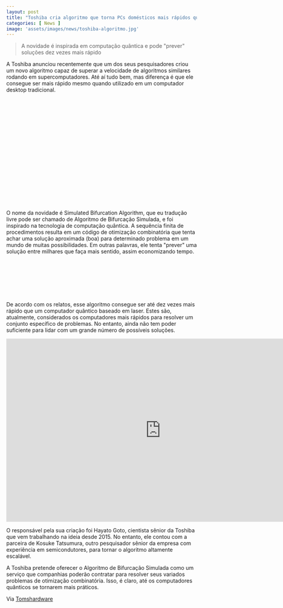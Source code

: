 ```yaml
---
layout: post
title: "Toshiba cria algoritmo que torna PCs domésticos mais rápidos que supercomputadores"
categories: [ News ]
image: 'assets/images/news/toshiba-algoritmo.jpg'
---
```


>  A novidade é inspirada em computação quântica e pode "prever" soluções dez vezes mais rápido

A Toshiba anunciou recentemente que um dos seus pesquisadores criou um novo algoritmo capaz de superar a velocidade de algoritmos similares rodando em supercomputadores. Até aí tudo bem, mas diferença é que ele consegue ser mais rápido mesmo quando utilizado em um computador desktop tradicional.

<!-- QUADRADO -->
<script async src="//pagead2.googlesyndication.com/pagead/js/adsbygoogle.js"></script>
<ins class="adsbygoogle"
style="display:inline-block;width:336px;height:280px"
data-ad-client="ca-pub-2838251107855362"
data-ad-slot="5351066970"></ins>
<script>
(adsbygoogle = window.adsbygoogle || []).push({});
</script>

O nome da novidade é Simulated Bifurcation Algorithm, que eu tradução livre pode ser chamado de Algoritmo de Bifurcação Simulada, e foi inspirado na tecnologia de computação quântica. A sequência finita de procedimentos resulta em um código de otimização combinatória que tenta achar uma solução aproximada (boa) para determinado problema em um mundo de muitas possibilidades. Em outras palavras, ele tenta "prever" uma solução entre milhares que faça mais sentido, assim economizando tempo.

<!-- MINI ANÚNCIO -->
<script async src="//pagead2.googlesyndication.com/pagead/js/adsbygoogle.js"></script>
<!-- Games Root -->
<ins class="adsbygoogle"
style="display:inline-block;width:730px;height:95px"
data-ad-client="ca-pub-2838251107855362"
data-ad-slot="5351066970"></ins>
<script>
(adsbygoogle = window.adsbygoogle || []).push({});
</script>

De acordo com os relatos, esse algoritmo consegue ser até dez vezes mais rápido que um computador quântico baseado em laser. Estes são, atualmente, considerados os computadores mais rápidos para resolver um conjunto específico de problemas. No entanto, ainda não tem poder suficiente para lidar com um grande número de possíveis soluções.

<iframe width="816" height="484" src="https://www.youtube.com/embed/e_WfC8HwVB8" frameborder="0" allow="accelerometer; autoplay; encrypted-media; gyroscope; picture-in-picture" allowfullscreen></iframe>  

<!-- RETANGULO LARGO 2 -->
<script async src="//pagead2.googlesyndication.com/pagead/js/adsbygoogle.js"></script>
<ins class="adsbygoogle"
style="display:block; text-align:center;"
data-ad-layout="in-article"
data-ad-format="fluid"
data-ad-client="ca-pub-2838251107855362"
data-ad-slot="8549252987"></ins>
<script>
(adsbygoogle = window.adsbygoogle || []).push({});
</script>

O responsável pela sua criação foi Hayato Goto, cientista sênior da Toshiba que vem trabalhando na ideia desde 2015.  No entanto, ele contou com a parceira  de Kosuke Tatsumura, outro pesquisador sênior da empresa com experiência em semicondutores, para tornar o algoritmo altamente escalável.

A Toshiba pretende oferecer o Algoritmo de Bifurcação Simulada como um serviço que companhias poderão contratar para resolver seus variados problemas de otimização combinatória. Isso, é claro, até os computadores quânticos se tornarem mais práticos.

<!-- RETANGULO LARGO -->
<script async src="https://pagead2.googlesyndication.com/pagead/js/adsbygoogle.js"></script>
<!-- Informat -->
<ins class="adsbygoogle"
style="display:block"
data-ad-client="ca-pub-2838251107855362"
data-ad-slot="2327980059"
data-ad-format="auto"
data-full-width-responsive="true"></ins>
<script>
(adsbygoogle = window.adsbygoogle || []).push({});
</script>

Via [Tomshardware](https://www.tomshardware.com/news/toshiba-claims-new-algorithm-runs-faster-on-desktop-pcs-than-similar-algorithms-on-supercomputers)
